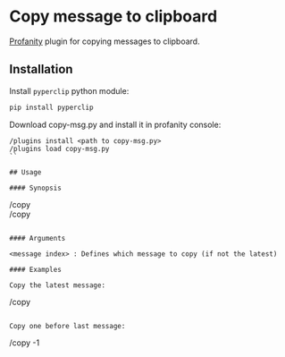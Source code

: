 # Copy message to clipboard

[Profanity](http://www.profanity.im) plugin for copying messages to clipboard. 

## Installation

Install `pyperclip` python module:

```bash
pip install pyperclip
```

Download copy-msg.py and install it in profanity console:

```
/plugins install <path to copy-msg.py>
/plugins load copy-msg.py
``

## Usage

#### Synopsis                                                                                                                                                                                                                            

```
/copy                                                                                                                                                                                                                               
/copy <message index>                                                                                                                                                                                                               
```
                                                                                                                                                                                                                                    
#### Arguments                                                                                                                                                                                                                           

<message index> : Defines which message to copy (if not the latest)                                                                                                                                                                 
                                                                                                                                                                                                                                    
#### Examples                                                                                                                                                                                                                            

Copy the latest message:
```
/copy                                                                                                                                                                                                                               
```

Copy one before last message:
```
/copy -1 
```
